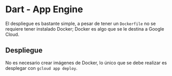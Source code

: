 # Dart - App Engine

El despliegue es bastante simple, a pesar de tener un `Dockerfile` no se requiere tener instalado Docker; Docker es algo que se le destina a Google Cloud.

## Despliegue

No es necesario crear imágenes de Docker, lo único que se debe realizar es desplegar con `gcloud app deploy`.
